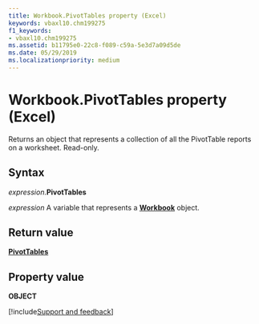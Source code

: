 ```yaml
---
title: Workbook.PivotTables property (Excel)
keywords: vbaxl10.chm199275
f1_keywords:
- vbaxl10.chm199275
ms.assetid: b11795e0-22c8-f089-c59a-5e3d7a09d5de
ms.date: 05/29/2019
ms.localizationpriority: medium
---
```



# Workbook.PivotTables property (Excel)

Returns an object that represents a collection of all the PivotTable reports on a worksheet. Read-only.


## Syntax

_expression_.**PivotTables**

_expression_ A variable that represents a **[Workbook](Excel.Workbook.md)** object.


## Return value

**[PivotTables](Excel.PivotTables.md)**


## Property value

**OBJECT**




[!include[Support and feedback](~/includes/feedback-boilerplate.md)]